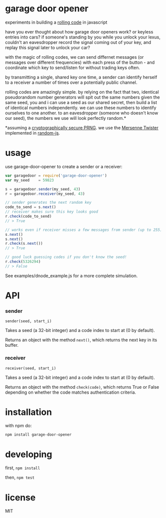 # garage door opener

experiments in building a [rolling code](https://en.wikipedia.org/wiki/Rolling_code) in javascript

have you ever thought about how garage door openers work? or keyless entries into cars? if someone's standing by you while you unlock your lexus, couldn't an eavesdropper record the signal coming out of your key, and replay this signal later to unlock your car?

with the magic of rolling codes, we can send differnet messages (or messages over different frequencies) with each press of the button - and coordinate which key to send/listen for without trading keys often.

by transmitting a single, shared key one time, a sender can identify herself to a receiver a number of times over a potentially public channel.

rolling codes are amazingly simple. by relying on the fact that two, identical pseudorandom number generators will spit out the same numbers given the same seed, you and i can use a seed as our shared secret, then build a list of identical numbers independently. we can use these numbers to identify ourselves to one another. to an eavesdropper (someone who doesn't know our seed), the numbers we use will look perfectly random.*

*assuming a [cryptographically secure PRNG](https://en.wikipedia.org/wiki/Cryptographically_secure_pseudorandom_number_generator). we use the [Mersenne Twister](https://en.wikipedia.org/wiki/Mersenne_Twister) implemented in [random-js](https://www.npmjs.com/package/random-js).

# usage

use garage-door-opener to create a sender or a receiver:

```javascript
var garagedoor = require('garage-door-opener')
var my_seed    = 59823

s = garagedoor.sender(my_seed, 43)
r = garagedoor.receiver(my_seed, 43)

// sender generates the next random key
code_to_send = s.next()
// receiver makes sure this key looks good
r.check(code_to_send)
// > True

// works even if receiver misses a few messages from sender (up to 255)
s.next()
s.next()
r.check(s.next())
// > True

// good luck guessing codes if you don't know the seed!
r.check(5326294)
// > False
```

See examples/dnode_example.js for a more complete simulation.

# API

### sender

`sender(seed, start_i)`

Takes a seed (a 32-bit integer) and a code index to start at (0 by default).

Returns an object with the method `next()`, which returns the next key in its buffer.

### receiver

`receiver(seed, start_i)`

Takes a seed (a 32-bit integer) and a code index to start at (0 by default).

Returns an object with the method `check(code)`, which returns True or False depending on whether the code matches authentication criteria.

# installation

with npm do:

`npm install garage-door-opener`

# developing
 
first, `npm install`

then, `npm test`

# license

MIT
